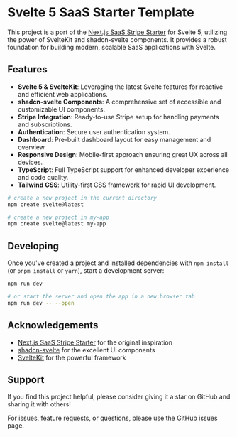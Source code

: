 # Svelte 5 SaaS Starter Template

This project is a port of the [Next.js SaaS Stripe Starter](https://next-saas-stripe-starter.vercel.app/) for Svelte 5, utilizing the power of SvelteKit and shadcn-svelte components. It provides a robust foundation for building modern, scalable SaaS applications with Svelte.

## Features

- **Svelte 5 & SvelteKit**: Leveraging the latest Svelte features for reactive and efficient web applications.
- **shadcn-svelte Components**: A comprehensive set of accessible and customizable UI components.
- **Stripe Integration**: Ready-to-use Stripe setup for handling payments and subscriptions.
- **Authentication**: Secure user authentication system.
- **Dashboard**: Pre-built dashboard layout for easy management and overview.
- **Responsive Design**: Mobile-first approach ensuring great UX across all devices.
- **TypeScript**: Full TypeScript support for enhanced developer experience and code quality.
- **Tailwind CSS**: Utility-first CSS framework for rapid UI development.

```bash
# create a new project in the current directory
npm create svelte@latest

# create a new project in my-app
npm create svelte@latest my-app
```

## Developing

Once you've created a project and installed dependencies with `npm install` (or `pnpm install` or `yarn`), start a development server:

```bash
npm run dev

# or start the server and open the app in a new browser tab
npm run dev -- --open
```

## Acknowledgements

- [Next.js SaaS Stripe Starter](https://next-saas-stripe-starter.vercel.app/) for the original inspiration
- [shadcn-svelte](https://www.shadcn-svelte.com/) for the excellent UI components
- [SvelteKit](https://kit.svelte.dev/) for the powerful framework

## Support

If you find this project helpful, please consider giving it a star on GitHub and sharing it with others!

For issues, feature requests, or questions, please use the GitHub issues page.

